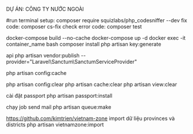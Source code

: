 DỰ ÁN: CÔNG TY NƯỚC NGOÀI

#run terminal
setup: composer require squizlabs/php_codesniffer --dev
fix code: composer cs-fix
check error code: composer test

docker-compose build --no-cache
docker-compose up -d
docker exec -it container_name bash
composer install
php artisan key:generate

api
php artisan vendor:publish --provider="Laravel\Sanctum\SanctumServiceProvider"

php artisan config:cache

php artisan config:clear
php artisan cache:clear
php artisan view:clear

cài đặt passport
php artisan passport:install

chạy job send mail
php artisan queue:make


https://github.com/kimtrien/vietnam-zone
import dữ liệu provinces và districts
php artisan vietnamzone:import



